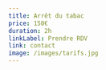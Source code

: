 ```yaml
---
title: Arrêt du tabac
price: 150€
duration: 2h
linkLabel: Prendre RDV
link: contact
image: /images/tarifs.jpg
---
```

